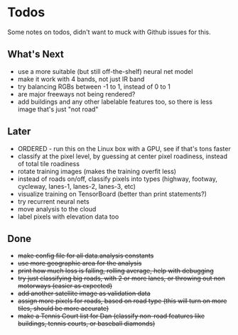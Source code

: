 # Todos
Some notes on todos, didn't want to muck with Github issues for this.

## What's Next
* use a more suitable (but still off-the-shelf) neural net model
* make it work with 4 bands, not just IR band
* try balancing RGBs between -1 to 1, instead of 0 to 1
* are major freeways not being rendered?
* add buildings and any other labelable features too, so there is less image that's just "not road"

## Later
* ORDERED - run this on the Linux box with a GPU, see if that's tons faster
* classify at the pixel level, by guessing at center pixel roadiness, instead of total tile roadiness
* rotate training images (makes the training overfit less)
* instead of roads on/off, classify pixels into types (highway, footway, cycleway, lanes-1, lanes-2, lanes-3, etc)
* visualize training on TensorBoard (better than print statements?)
* try recurrent neural nets
* move analysis to the cloud
* label pixels with elevation data too 

## Done
* ~~make config file for all data.analysis constants~~
* ~~use more geographic area for the analysis~~
* ~~print how much loss is falling, rolling average, help with debugging~~
* ~~try just classifying big roads, with 2 or more lanes, or throwing out non motorways (easier as expected)~~
* ~~add another satellite image as validation data~~
* ~~assign more pixels for roads, based on road type (this will turn on more tiles, should be more accurate)~~
* ~~make a Tennis Court list for Dan (classify non-road features like buildings, tennis courts, or baseball diamonds)~~
